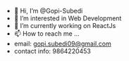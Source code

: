 - 👋 Hi, I’m @Gopi-Subedi
- 👀 I’m interested in Web Development
- 🌱 I’m currently working on ReactJs
- 📫 How to reach me ...
- email: gopi.subedi09@gmail.com
- contact info: 9864220453

<!---
Gopi-Subedi/Gopi-Subedi is a ✨ special ✨ repository because its `README.md` (this file) appears on your GitHub profile.
You can click the Preview link to take a look at your changes.
--->
